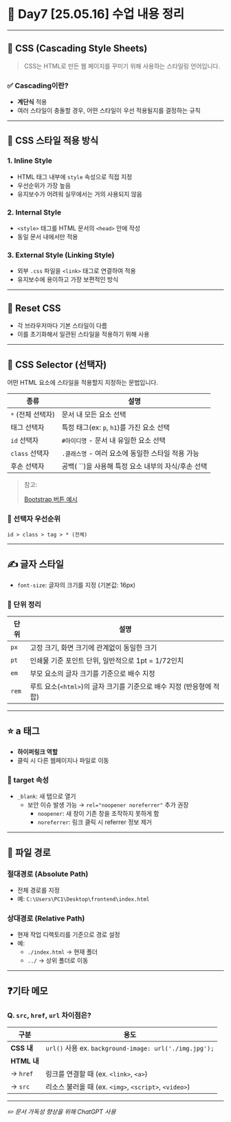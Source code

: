 # 📘 Day7 [25.05.16] 수업 내용 정리

---

## 🎨 CSS (Cascading Style Sheets)

> CSS는 HTML로 만든 웹 페이지를 꾸미기 위해 사용하는 스타일링 언어입니다.
> 

### ✅ Cascading이란?

- **계단식** 적용
- 여러 스타일이 충돌할 경우, 어떤 스타일이 우선 적용될지를 결정하는 규칙

---

## 📌 CSS 스타일 적용 방식

### 1. **Inline Style**

- HTML 태그 내부에 `style` 속성으로 직접 지정
- 우선순위가 가장 높음
- 유지보수가 어려워 실무에서는 거의 사용되지 않음

### 2. **Internal Style**

- `<style>` 태그를 HTML 문서의 `<head>` 안에 작성
- 동일 문서 내에서만 적용

### 3. **External Style (Linking Style)**

- 외부 `.css` 파일을 `<link>` 태그로 연결하여 적용
- 유지보수에 용이하고 가장 보편적인 방식

---

## 🔄 Reset CSS

- 각 브라우저마다 기본 스타일이 다름
- 이를 초기화해서 일관된 스타일을 적용하기 위해 사용

---

## 🧭 CSS Selector (선택자)

어떤 HTML 요소에 스타일을 적용할지 지정하는 문법입니다.

| 종류 | 설명 |
| --- | --- |
| `*` (전체 선택자) | 문서 내 모든 요소 선택 |
| 태그 선택자 | 특정 태그(ex: `p`, `h1`)를 가진 요소 선택 |
| `id` 선택자 | `#아이디명` - 문서 내 유일한 요소 선택 |
| `class` 선택자 | `.클래스명` - 여러 요소에 동일한 스타일 적용 가능 |
| 후손 선택자 | 공백( ``)을 사용해 특정 요소 내부의 자식/후손 선택 |

> 참고:
> 
> 
> [Bootstrap 버튼 예시](https://getbootstrap.kr/docs/5.2/components/buttons/)
> 

### 🎯 선택자 우선순위

`id > class > tag > * (전체)`

---

## ✍️ 글자 스타일

- `font-size`: 글자의 크기를 지정 (기본값: 16px)

### 📏 단위 정리

| 단위 | 설명 |
| --- | --- |
| `px` | 고정 크기, 화면 크기에 관계없이 동일한 크기 |
| `pt` | 인쇄물 기준 포인트 단위, 일반적으로 1pt = 1/72인치 |
| `em` | 부모 요소의 글자 크기를 기준으로 배수 지정 |
| `rem` | 루트 요소(`<html>`)의 글자 크기를 기준으로 배수 지정 (반응형에 적합) |

---

## ⭐️ a 태그

- **하이퍼링크 역할**
- 클릭 시 다른 웹페이지나 파일로 이동

### 🔗 target 속성

- `_blank`: 새 탭으로 열기
    - 보안 이슈 발생 가능 → `rel="noopener noreferrer"` 추가 권장
        - `noopener`: 새 창이 기존 창을 조작하지 못하게 함
        - `noreferrer`: 링크 클릭 시 referrer 정보 제거

---

## 📁 파일 경로

### 절대경로 (Absolute Path)

- 전체 경로를 지정
- 예: `C:\Users\PC1\Desktop\frontend\index.html`

### 상대경로 (Relative Path)

- 현재 작업 디렉토리를 기준으로 경로 설정
- 예:
    - `./index.html` → 현재 폴더
    - `../` → 상위 폴더로 이동

---

## ❓기타 메모

### Q. `src`, `href`, `url` 차이점은?

| 구분 | 용도 |
| --- | --- |
| **CSS 내** | `url()` 사용 ex. `background-image: url('./img.jpg');` |
| **HTML 내** |  |
| → `href` | 링크를 연결할 때 (ex. `<link>`, `<a>`) |
| → `src` | 리소스 불러올 때 (ex. `<img>`, `<script>`, `<video>`) |

---

*✏️ 문서 가독성 향상을 위해 ChatGPT 사용*